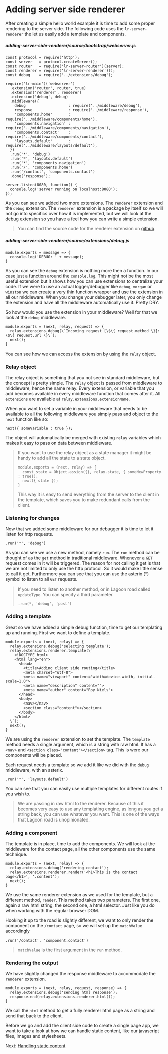 # Adding server side renderer

After creating a simple hello world example it is time to add some proper rendering to the server side. The following code uses the `lr-server-renderer` the let us easily add a template and components.

##### adding-server-side-renderer/source/bootstrap/webserver.js
```
const protocol = require('http');
const server   = protocol.createServer();
const router   = require('lr-server-router')(server);
const renderer = require('lr-server-renderer')();
const debug    = require('../extensions/debug');

require('lr-main')('webserver')
  .extension('router', router, true)
  .extension('renderer', renderer)
  .extension('debug', debug)
  .middleware({
    debug                   : require('../middleware/debug'),
    response                : require('../middleware/response'),
    'components.home'       : require('../middleware/components/home'),
    'components.navigation' : require('../middleware/components/navigation'),
    'components.contact'    : require('../middleware/components/contact'),
    'layouts.default'       : require('../middleware/layouts/default'),
  })
  .run('*', 'debug')
  .run('*', 'layouts.default')
  .run('*', 'components.navigation')
  .run('/', 'components.home')
  .run('/contact', 'components.contact')
  .done('response');

server.listen(8080, function() {
  console.log('server running on localhost:8080');
});
```

As you can see we added two more extensions. The `renderer` extension and the `debug` extension. The `renderer` extension is a package by itself so we will not go into specifics over how it is implemented, but we will look at the debug extension so you have a feel how you can write a simple extension.

> You can find the source code for the renderer extension on [github](https://github.com/lagoon-road/lr-server-renderer/blob/master/index.js).

##### adding-server-side-renderer/source/extensions/debug.js
```
module.exports = message => {
  console.log('DEBUG: ' + message);
}
```

As you can see the `debug` extension is nothing more then a function. In our case just a function around the `console.log`. This might not be the most useful extension but it shows how you can use extensions to centralize your code. If we were to use an actual logger/debugger like `debug`, `morgan` or `winston` we can create a very thin function wrapper and use the extension in all our middleware. When you change your debugger later, you only change the extension and have all the middleware automatically use it. Pretty DRY.

So how would you use the extension in your middleware? Well for that we look at the `debug` middleware.
```
module.exports = (next, relay, request) => {
  relay.extensions.debug(\`Incoming request [\$\{ request.method \}]: \$\{ request.url \}\`);
  next();
}
```
You can see how we can access the extension by using the `relay` object.

### Relay object
The relay object is something that you not see in standard middleware, but the concept is pretty simple. The `relay` object is passed from middleware to middleware, hence the name relay. Every extension, or variable that you add becomes available in every middleware function that comes after it. All `extensions` are available at `relay.extensions.extensionName`.

When you want to set a variable in your middleware that needs to be available to all the following middleware you simply pass and object to the `next` function like so:
```
next({ someVariable : true });
```
The object will automatically be merged with existing `relay` variables which makes it easy to pass on data between middleware.

> If you want to use the relay object as a state manager it might be handy to add all the state to a state object.
> ```
> module.exports = (next, relay) => {
>   const state = Object.assign({}, relay.state, { someNewProperty : true});
>   next({ state });
> }
> ```
> This way it is easy to send everything from the server to the client in the template, which saves you to make redundant calls from the client.

### Listening for changes
Now that we added some middleware for our debugger it is time to let it listen for http requests.

```
.run('*', 'debug')
```
As you can see we use a new method, namely `run`. The `run` method can be thought of as the `get` method in traditional middleware. Whenever a `GET` request comes in it will be triggered. The reason for not calling it get is that we are not limited to only use the http protocol. So it would make little sense to call it get. Furthermore you can see that you can use the asterix (\*) symbol to listen to all `GET` requests.

> If you need to listen to another method, or in Lagoon road called `updateType`. You can specify a third parameter.
> ```
> .run(*, 'debug', 'post')
> ```

### Adding a template
Great so we have added a simple debug function, time to get our templating up and running. First we want to define a template.
```
module.exports = (next, relay) => {
  relay.extensions.debug('selecting template');
  relay.extensions.renderer.template(\`
    <!DOCTYPE html>
    <html lang="en">
      <head>
        <title>Adding client side routing</title>
        <meta charset="utf-8">
        <meta name="viewport" content="width=device-width, initial-scale=1.0">
        <meta name="description" content="">
        <meta name="author" content="Roy Niels">
      </head>
      <body>
        <nav></nav>
        <section class="content"></section>
      </body>
    </html>
  \`);
  next();
}
```
We are using the `renderer` extension to set the template. The `template` method needs a single argument, which is a string with raw html. It has a `<nav>` and `<section class="content"></section>` tag. This is were our components will be placed.

Each request needs a template so we add it like we did with the `debug` middleware, with an asterix.
```
.run('*', 'layouts.default')
```

You can see that you can easily use multiple templates for different routes if you wish to.

> We are passing in raw html to the renderer. Because of this it becomes very easy to use any templating engine, as long as you get a string back, you can use whatever you want. This is one of the ways that Lagoon road is unopinionated.

### Adding a component
The template is in place, time to add the components. We will look at the middleware for the contact page, all the other components use the same technique.

```
module.exports = (next, relay) => {
  relay.extensions.debug('rendering contact');
  relay.extensions.renderer.render('<h1>This is the contact page</h1>', '.content');
  next();
}
```

We use the same renderer extension as we used for the template, but a different method, `render`. This  method takes two parameters. The first one, again a raw html string, the second one, a html selector. Just like you do when working with the regular browser DOM.

Hooking it up to the road is slightly different, we want to only render the component on the `/contact` page, so we will set up the `matchValue` accordingly
```
.run('/contact', 'component.contact')
```

> `matchValue` is the first argument in the `run` method.

### Rendering the output
We have slightly changed the response middleware to accommodate the `renderer` extension.
```
module.exports = (next, relay, request, response) => {
  relay.extensions.debug('sending html response');
  response.end(relay.extensions.renderer.html());
}
```
We call the `html` method to get a fully renderer html page as a string and send that back to the client.

Before we go and add the client side code to create a single page app, we want to take a look at how we can handle static content, like our javascript files, images and stylesheets.

Next: [Handling static content](/guide/handling-static-content)
